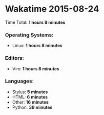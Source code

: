 # Wakatime 2015-08-24

Time Total: **1 hours 8 minutes**

### Operating Systems:
- Linux: **1 hours 8 minutes** 

### Editors:
- Vim: **1 hours 8 minutes** 

### Languages:
- Stylus: **5 minutes** 
- HTML: **6 minutes** 
- Other: **16 minutes** 
- Python: **39 minutes** 

